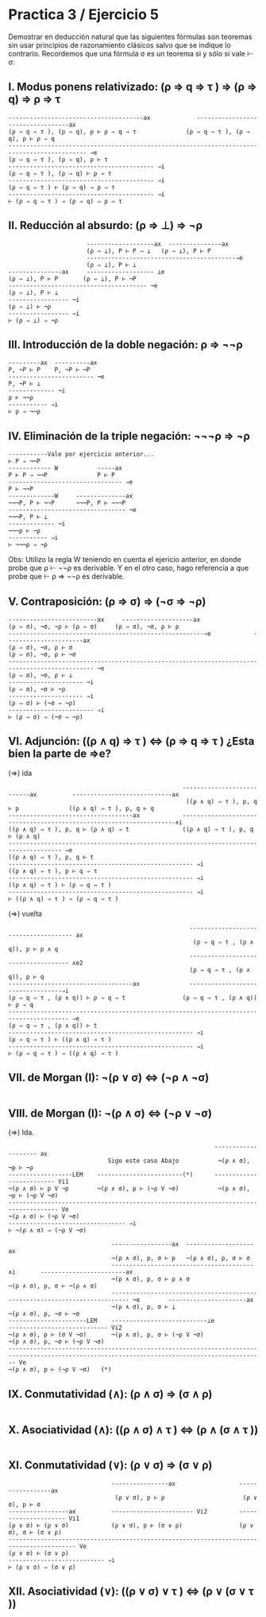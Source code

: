 # Practica 3 / Ejercicio 5  
Demostrar en deducción natural que las siguientes fórmulas son teoremas sin usar principios de razonamiento clásicos salvo que se indique lo contrario. Recordemos que una fórmula σ es un teorema si y sólo si vale ⊢ σ:  
## I. Modus ponens relativizado: (ρ ⇒ q ⇒ τ ) ⇒ (ρ ⇒ q) ⇒ ρ ⇒ τ  
```
--------------------------------------ax             ----------------------------------ax
(ρ ⇒ q ⇒ τ ), (ρ ⇒ q), ρ ⊢ ρ ⇒ q ⇒ τ              (ρ ⇒ q ⇒ τ ), (ρ ⇒ q), ρ ⊢ ρ ⇒ q
-------------------------------------------------------------------------------------------- ⇒e
(ρ ⇒ q ⇒ τ ), (ρ ⇒ q), ρ ⊢ τ
----------------------------------------- ⇒i
(ρ ⇒ q ⇒ τ ), (ρ ⇒ q) ⊢ ρ ⇒ τ
----------------------------------------- ⇒i
(ρ ⇒ q ⇒ τ ) ⊢ (ρ ⇒ q) ⇒ ρ ⇒ τ
----------------------------------------- ⇒i
⊢ (ρ ⇒ q ⇒ τ ) ⇒ (ρ ⇒ q) ⇒ ρ ⇒ τ
```
## II. Reducción al absurdo: (ρ ⇒ ⊥) ⇒ ¬ρ  
```
                      -------------------ax  ---------------ax
                      (ρ ⇒ ⊥), P ⊢ P ⇒ ⊥   (ρ ⇒ ⊥), P ⊢ P
                      ------------------------------------------⇒e
                      (ρ ⇒ ⊥), P ⊢ ⊥
---------------ax     ------------------- ⊥e
(ρ ⇒ ⊥), P ⊢ P       (ρ ⇒ ⊥), P ⊢ ¬P
--------------------------------------- ¬e
(ρ ⇒ ⊥), P ⊢ ⊥ 
----------------- ¬i
(ρ ⇒ ⊥) ⊢ ¬ρ 
----------------- ⇒i
⊢ (ρ ⇒ ⊥) ⇒ ¬ρ 
```
## III. Introducción de la doble negación: ρ ⇒ ¬¬ρ  
```
---------ax  ----------ax
P, ¬P ⊢ P    P, ¬P ⊢ ¬P
------------------------ ¬e
P, ¬P ⊢ ⊥
------------- ¬i
ρ ⊢ ¬¬ρ  
----------- ⇒i
⊢ ρ ⇒ ¬¬ρ  
```
## IV. Eliminación de la triple negación: ¬¬¬ρ ⇒ ¬ρ  
```
-----------Vale por ejercicio anterior...
⊢ P ⇒ ¬¬P 
------------ W           -----ax
P ⊢ P ⇒ ¬¬P              P ⊢ P
-------------------------------- ⇒e
P ⊢ ¬¬P 
-------------W     --------------ax
¬¬¬P, P ⊢ ¬¬P      ¬¬¬P, P ⊢ ¬¬¬P
--------------------------------- ¬e
¬¬¬P, P ⊢ ⊥
------------- ¬i
¬¬¬ρ ⊢ ¬ρ 
----------- ⇒i
⊢ ¬¬¬ρ ⇒ ¬ρ  
```
Obs: Utilizo la regla W teniendo en cuenta el ejericio anterior, en donde probe que ρ ⊢ ¬¬ρ es derivable. Y en el otro caso, hago referencia a que probe que ⊢ ρ ⇒ ¬¬ρ es derivable.  
## V. Contraposición: (ρ ⇒ σ) ⇒ (¬σ ⇒ ¬ρ)  
```
-------------------------ax     --------------------ax
(ρ ⇒ σ), ¬σ, ¬ρ ⊢ (ρ ⇒ σ)     (ρ ⇒ σ), ¬σ, ρ ⊢ ρ 
-------------------------------------------------------⇒e            ----------------------ax
(ρ ⇒ σ), ¬σ, ρ ⊢ σ                                                   (ρ ⇒ σ), ¬σ, ρ ⊢ ¬σ
---------------------------------------------------------------------------------------------- ¬e
(ρ ⇒ σ), ¬σ, ρ ⊢ ⊥
--------------------- ¬i
(ρ ⇒ σ), ¬σ ⊢ ¬ρ
--------------------- ⇒i
(ρ ⇒ σ) ⊢ (¬σ ⇒ ¬ρ)
------------------------ ⇒i
⊢ (ρ ⇒ σ) ⇒ (¬σ ⇒ ¬ρ)
```
## VI. Adjunción: ((ρ ∧ q) ⇒ τ ) ⇔ (ρ ⇒ q ⇒ τ )  ¿Esta bien la parte de ⇒e?
(⇒) ida
```
                                                 ---------------------------ax          ----------------------------ax
                                                  ((ρ ∧ q) ⇒ τ ), p, q ⊢ p              ((ρ ∧ q) ⇒ τ ), p, q ⊢ q
-----------------------------------ax            --------------------------------------------------------------------∧i
((ρ ∧ q) ⇒ τ ), p, q ⊢ (ρ ∧ q) ⇒ t               ((ρ ∧ q) ⇒ τ ), p, q ⊢ (ρ ∧ q)
------------------------------------------------------------------------------------- ⇒e
((ρ ∧ q) ⇒ τ ), p, q ⊢ t
---------------------------------------------------- ⇒i
((ρ ∧ q) ⇒ τ ), p ⊢ q ⇒ τ
---------------------------------------------------- ⇒i
((ρ ∧ q) ⇒ τ ) ⊢ (ρ ⇒ q ⇒ τ ) 
---------------------------------------------------- ⇒i
⊢ ((ρ ∧ q) ⇒ τ ) ⇒ (ρ ⇒ q ⇒ τ ) 
```
(⇒) vuelta  
```
                                                   ------------------------------------- ax
                                                    (ρ ⇒ q ⇒ τ , (ρ ∧ q)), p ⊢ p ∧ q
                                                   ------------------------------------ ∧e2 
                                                   (ρ ⇒ q ⇒ τ , (ρ ∧ q)), p ⊢ q
-----------------------------------ax              ----------------------------------⇒i
(ρ ⇒ q ⇒ τ , (ρ ∧ q)) ⊢ ρ ⇒ q ⇒ t                (ρ ⇒ q ⇒ τ , (ρ ∧ q)) ⊢ ρ ⇒ q
--------------------------------------------------------------------------------------- ⇒e
(ρ ⇒ q ⇒ τ , (ρ ∧ q)) ⊢ t
---------------------------------------------------- ⇒i
(ρ ⇒ q ⇒ τ ) ⊢ ((ρ ∧ q) ⇒ τ ) 
---------------------------------------------------- ⇒i
⊢ (ρ ⇒ q ⇒ τ ) ⇒ ((ρ ∧ q) ⇒ τ ) 
```
## VII. de Morgan (I): ¬(ρ ∨ σ) ⇔ (¬ρ ∧ ¬σ)  
```
```
## VIII. de Morgan (I): ¬(ρ ∧ σ) ⇔ (¬ρ ∨ ¬σ) 
(⇒) Ida.
```
                                                          -------------------- ax
                            Sigo este caso Abajo           ¬(ρ ∧ σ), ¬p ⊢ ¬ρ
------------------LEM    ------------------------(*)      ------------------------- Vi1
¬(ρ ∧ σ) ⊢ p V ¬p        ¬(ρ ∧ σ), p ⊢ (¬ρ V ¬σ)           ¬(ρ ∧ σ), ¬p ⊢ (¬ρ V ¬σ) 
------------------------------------------------------------------------------------ Ve
¬(ρ ∧ σ) ⊢ (¬ρ V ¬σ)  
--------------------------------- ⇒i
⊢ ¬(ρ ∧ σ) ⇒ (¬ρ V ¬σ)  
```
```
                             -----------------ax  -------------------ax
                             ¬(ρ ∧ σ), p, σ ⊢ p   ¬(ρ ∧ σ), p, σ ⊢ σ
                             ----------------------------------------∧i       ------------------------ax
                             ¬(ρ ∧ σ), p, σ ⊢ ρ ∧ σ                           ¬(ρ ∧ σ), p, σ ⊢ ¬(ρ ∧ σ)
                             --------------------------------------------------------------------------- ¬e        ----------------------ax
                             ¬(ρ ∧ σ), p, σ ⊢ ⊥                                                                   ¬(ρ ∧ σ), p, ¬σ ⊢ ¬σ
----------------------LEM    ---------------------------⊥e                                                        ---------------------------- Vi2
¬(ρ ∧ σ), p ⊢ (σ V ¬σ)       ¬(ρ ∧ σ), p, σ ⊢ (¬ρ V ¬σ)                                                           ¬(ρ ∧ σ), p, ¬σ ⊢ (¬ρ V ¬σ)
---------------------------------------------------------------------------------------------------------------------------------------------- Ve
¬(ρ ∧ σ), p ⊢ (¬ρ V ¬σ)   (*)
```
## IX. Conmutatividad (∧): (ρ ∧ σ) ⇒ (σ ∧ ρ)  
```
```
## X. Asociatividad (∧): ((ρ ∧ σ) ∧ τ ) ⇔ (ρ ∧ (σ ∧ τ ))  
```
```
## XI. Conmutatividad (∨): (ρ ∨ σ) ⇒ (σ ∨ ρ)  
```
                             ----------------ax                  -----------------ax
                              (ρ ∨ σ), p ⊢ ρ                      (ρ ∨ σ), p ⊢ σ
-----------------ax          ----------------------- Vi2         --------------------- Vi1
(ρ ∨ σ) ⊢ (ρ ∨ σ)            (ρ ∨ σ), p ⊢ (σ ∨ ρ)                (ρ ∨ σ), σ ⊢ (σ ∨ ρ)
----------------------------------------------------------------------------------------- Ve
(ρ ∨ σ) ⊢ (σ ∨ ρ)
--------------------------- ⇒i
⊢ (ρ ∨ σ) ⇒ (σ ∨ ρ)
```
## XII. Asociatividad (∨): ((ρ ∨ σ) ∨ τ ) ⇔ (ρ ∨ (σ ∨ τ ))
```
```
